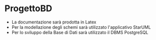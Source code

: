 # ProgettoBD
- La documentazione sarà prodotta in Latex
- Per la modellazione degli schemi sarà utilizzato l'applicativo StarUML
- Per lo sviluppo della Base di Dati sarà utilizzato il DBMS PostgreSQL
